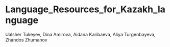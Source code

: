 # Language_Resources_for_Kazakh_language
Ualsher Tukeyev, Dina Amirova, Aidana Karibaeva, Aliya Turgenbayeva, Zhandos Zhumanov
